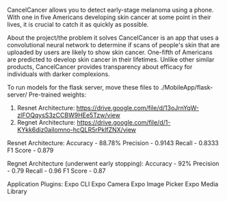 CancelCancer allows you to detect early-stage melanoma using a phone. With one in five Americans developing skin cancer at some point in their lives, it is crucial to catch it as quickly as possible.

About the project/the problem it solves
CancelCancer is an app that uses a convolutional neural network to determine if scans of people's skin that are uploaded by users are likely to show skin cancer. One-fifth of Americans are predicted to develop skin cancer in their lifetimes. Unlike other similar products, CancelCancer provides transparency about efficacy for individuals with darker complexions. 


To run models for the flask server, move these files to ./MobileApp/flask-server/
Pre-trained weights:
1. Resnet Architecture: https://drive.google.com/file/d/13oJrnYqW-zlFOQqysS3zCCBW9HEe5Tzw/view
2. Regnet Architecture: https://drive.google.com/file/d/1-KYkk6diz0aiIomno-hcQLR5rPklfZNX/view

Resnet Architecture:
Accuracy - 88.78%
Precision - 0.9143
Recall - 0.8333
F1 Score - 0.879

Regnet Architecture (underwent early stopping):
Accuracy - 92%
Precision - 0.79
Recall - 0.96
F1 Score - 0.87


Application Plugins:
Expo CLI
Expo Camera
Expo Image Picker
Expo Media Library

